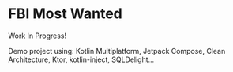 # FBI Most Wanted

Work In Progress!

Demo project using: Kotlin Multiplatform, Jetpack Compose, Clean Architecture, Ktor, kotlin-inject, SQLDelight...
